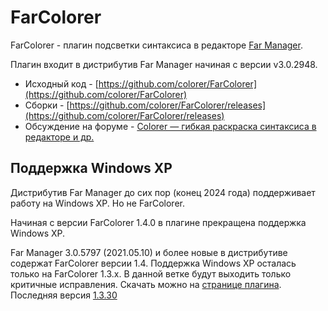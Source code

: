 # FarColorer

FarColorer - плагин подсветки синтаксиса в редакторе [Far Manager](https://farmanager.com/).

Плагин входит в дистрибутив Far Manager начиная с версии v3.0.2948.

* Исходный код - [https://github.com/colorer/FarColorer](https://github.com/colorer/FarColorer)
* Сборки - [https://github.com/colorer/FarColorer/releases](https://github.com/colorer/FarColorer/releases)
* Обсуждение на форуме - [Colorer — гибкая раскраска синтаксиса в редакторе и др.](https://forum.farmanager.com/viewtopic.php?p=179185)

## Поддержка Windows XP
Дистрибутив Far Manager до сих пор (конец 2024 года) поддерживает работу на Windows XP. Но не FarColorer.

Начиная с версии FarColorer 1.4.0 в плагине прекращена поддержка Windows XP.

Far Manager 3.0.5797 (2021.05.10) и более новые в дистрибутиве содержат FarColorer версии 1.4.
Поддержка Windows XP осталась только на FarColorer 1.3.x. В данной ветке будут выходить только критичные исправления. Скачать можно на [странице плагина](https://github.com/colorer/FarColorer/releases). Последняя версия [1.3.30](https://github.com/colorer/FarColorer/releases/tag/v1.3.30)